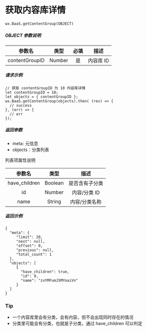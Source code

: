# 获取内容库详情

`wx.BaaS.getContentGroup(OBJECT)`

##### OBJECT 参数说明

| 参数名 | 类型   | 必填 |描述 |
| :---:  | :----: | :----: | :----: |
| contentGroupID | Number | 是 | 内容库 ID |

##### 请求示例

```
// 获取 contentGroupID 为 10 内容库详情
let contentGroupID = 10;
let objects = { contentGroupID };
wx.BaaS.getContentGroup(objects).then( (res) => {
  // success
}, (err) => {
  // err
});
```

##### 返回参数

- meta: 元信息
- objects：分类列表

列表项属性说明

| 参数名 | 类型   | 描述 |
| :---:  | :----: | :----: |
| have_children | Boolean | 是否含有子分类 |
| id | Number | 内容/分类 ID |
| name   | String     | 内容/分类名称    |

##### 返回示例

```
{
  "meta": {
     "limit": 20,
     "next": null,
     "offset": 0,
     "previous": null,
     "total_count": 1
  },
  "objects": [
     {
       "have_children": true,
       "id": 9,
       "name": "zvYMFumJSMYoaiVn"
     }
  ]
}
```

### Tip

- 一个内容库里会有分类，会有内容，但不会出现同时存在的情况
- 分类里可能会有分类，也就是子分类，通过 have_children 可以判定
